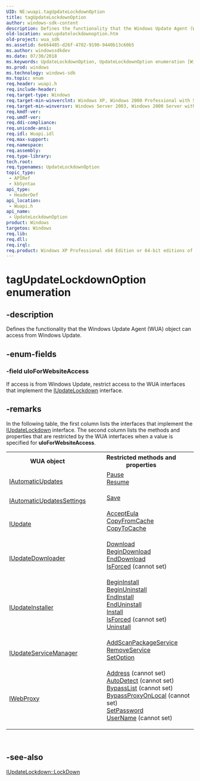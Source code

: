 ```yaml
---
UID: NE:wuapi.tagUpdateLockdownOption
title: tagUpdateLockdownOption
author: windows-sdk-content
description: Defines the functionality that the Windows Update Agent (WUA) object can access from Windows Update.
old-location: wua\updatelockdownoption.htm
old-project: wua_sdk
ms.assetid: 6e664485-d26f-4702-9190-9440b13c60b5
ms.author: windowssdkdev
ms.date: 07/30/2018
ms.keywords: UpdateLockdownOption, UpdateLockdownOption enumeration [Windows Update Agent], tagUpdateLockdownOption, uloForWebsiteAccess, wua.updatelockdownoption, wuapi/UpdateLockdownOption, wuapi/uloForWebsiteAccess
ms.prod: windows
ms.technology: windows-sdk
ms.topic: enum
req.header: wuapi.h
req.include-header: 
req.target-type: Windows
req.target-min-winverclnt: Windows XP, Windows 2000 Professional with SP3 [desktop apps only]
req.target-min-winversvr: Windows Server 2003, Windows 2000 Server with SP3 [desktop apps only]
req.kmdf-ver: 
req.umdf-ver: 
req.ddi-compliance: 
req.unicode-ansi: 
req.idl: Wuapi.idl
req.max-support: 
req.namespace: 
req.assembly: 
req.type-library: 
tech.root: 
req.typenames: UpdateLockdownOption
topic_type:
 - APIRef
 - kbSyntax
api_type:
 - HeaderDef
api_location:
 - Wuapi.h
api_name:
 - UpdateLockdownOption
product: Windows
targetos: Windows
req.lib: 
req.dll: 
req.irql: 
req.product: Windows XP Professional x64 Edition or 64-bit editions of     Windows Server 2003
---
```


# tagUpdateLockdownOption enumeration


## -description


Defines the functionality that the Windows Update Agent (WUA) object can access from Windows Update.


## -enum-fields




### -field uloForWebsiteAccess

If access is from Windows Update, restrict access to the WUA interfaces that implement the <a href="https://msdn.microsoft.com/918a46f5-a1da-4f47-84f1-b715fc97bb8f">IUpdateLockdown</a> interface. 


## -remarks



In the following table, the first column lists the interfaces that  implement the <a href="https://msdn.microsoft.com/918a46f5-a1da-4f47-84f1-b715fc97bb8f">IUpdateLockdown</a> interface. The second column lists the methods and properties that are restricted by the WUA interfaces when a value is specified for <b>uloForWebsiteAccess</b>.

<table>
<tr>
<th>WUA object</th>
<th>Restricted methods and properties</th>
</tr>
<tr>
<td>
<a href="https://msdn.microsoft.com/b5f05e2a-ad60-4d4c-8bdd-1c03df3d508d">IAutomaticUpdates</a>
</td>
<td>
<dl>
<dd>
<a href="https://msdn.microsoft.com/library/windows/hardware/hh451189">Pause</a>
</dd>
<dd>
<a href="https://msdn.microsoft.com/8aabfb89-89e2-450e-bfe6-62a48f93746f">Resume</a>
</dd>
</dl>
</td>
</tr>
<tr>
<td>
<a href="https://msdn.microsoft.com/c4672df5-9e47-45f5-9504-1ebb0bf3c6a6">IAutomaticUpdatesSettings</a>
</td>
<td>
<dl>
<dd>
<a href="https://msdn.microsoft.com/library/windows/hardware/dn926944">Save</a>
</dd>
</dl>
</td>
</tr>
<tr>
<td>
<a href="https://msdn.microsoft.com/d0feee2a-96f6-4c86-aaf8-f49d05616fc9">IUpdate</a>
</td>
<td>
<dl>
<dd>
<a href="https://msdn.microsoft.com/library/windows/hardware/dn915028">AcceptEula</a>
</dd>
<dd>
<a href="https://msdn.microsoft.com/43af8bb9-0e09-4541-bc2e-fd40be64a980">CopyFromCache</a>
</dd>
<dd>
<a href="https://msdn.microsoft.com/a12f850a-df08-4263-bb66-94c45f7d875e">CopyToCache</a>
</dd>
</dl>
</td>
</tr>
<tr>
<td>
<a href="https://msdn.microsoft.com/8f9f3430-fc78-46cb-9dc8-b97e9d35d91c">IUpdateDownloader</a>
</td>
<td>
<dl>
<dd>
<a href="https://msdn.microsoft.com/8b860632-3d10-4791-b4b3-d37aad319a0a">Download</a>
</dd>
<dd>
<a href="https://msdn.microsoft.com/9a953240-3d8e-4876-92a9-cc7efca62780">BeginDownload</a>
</dd>
<dd>
<a href="https://msdn.microsoft.com/b89ec12a-8a51-46e6-9911-2535abc3925b">EndDownload</a>
</dd>
<dd>
<a href="https://msdn.microsoft.com/e1ac3da4-341c-4a4e-920f-b84af03e324e">IsForced</a> (cannot set)</dd>
</dl>
</td>
</tr>
<tr>
<td>
<a href="https://msdn.microsoft.com/7f1c272f-73ef-43ee-b1ac-ef97a4791313">IUpdateInstaller</a>
</td>
<td>
<dl>
<dd>
<a href="https://msdn.microsoft.com/756ad613-bc6b-48fb-a079-c192aa98ccfe">BeginInstall</a>
</dd>
<dd>
<a href="https://msdn.microsoft.com/6ff82120-aa8f-4daf-b9f9-e0129fad0a24">BeginUninstall</a>
</dd>
<dd>
<a href="https://msdn.microsoft.com/7137164c-2b82-48dc-8488-6c8872896a39">EndInstall</a>
</dd>
<dd>
<a href="https://msdn.microsoft.com/a035f566-7ec6-41d5-b5b4-69c2acaa8aae">EndUninstall</a>
</dd>
<dd>
<a href="https://msdn.microsoft.com/009fc238-fcc4-4131-b770-9f0d0946e741">Install</a>
</dd>
<dd>
<a href="https://msdn.microsoft.com/80a30a21-9369-44bb-984a-2fdf2c1810e4">IsForced</a> (cannot set)</dd>
<dd>
<a href="https://msdn.microsoft.com/library/windows/hardware/mt593237">Uninstall</a>
</dd>
</dl>
</td>
</tr>
<tr>
<td>
<a href="https://msdn.microsoft.com/99b451b8-9831-475c-a4b0-7809f78d91b8">IUpdateServiceManager</a>
</td>
<td>
<dl>
<dd>
<a href="https://msdn.microsoft.com/5b0677bb-9f19-4bb4-9942-8ca3da18b29a">AddScanPackageService</a>
</dd>
<dd>
<a href="https://msdn.microsoft.com/fedd0979-1cc1-40c7-93d1-ade2f069ee76">RemoveService</a>
</dd>
<dd>
<a href="https://msdn.microsoft.com/dbf0b70c-5be0-4acc-9c44-bf32f6f752fd">SetOption</a>
</dd>
</dl>
</td>
</tr>
<tr>
<td>
<a href="https://msdn.microsoft.com/acc09635-7370-475f-9c3a-a5faaa8d576a">IWebProxy</a>
</td>
<td>
<dl>
<dd>
<a href="https://msdn.microsoft.com/library/windows/hardware/mt427295">Address</a> (cannot set)</dd>
<dd>
<a href="https://msdn.microsoft.com/cd222133-e44b-453a-9fbf-72f609cb2d4b">AutoDetect</a> (cannot set)</dd>
<dd>
<a href="https://msdn.microsoft.com/a93742d2-73ce-4e7b-a000-592fd588cb1f">BypassList</a> (cannot set)</dd>
<dd>
<a href="https://msdn.microsoft.com/541626ca-0b68-41cd-8f20-5ffd034fc878">BypassProxyOnLocal</a> (cannot set)</dd>
<dd>
<a href="https://msdn.microsoft.com/59b500f1-2015-4f72-9be5-c2f57462dff0">SetPassword</a>
</dd>
<dd>
<a href="https://msdn.microsoft.com/library/windows/hardware/dn997357">UserName</a> (cannot set)</dd>
</dl>
</td>
</tr>
</table>
 




## -see-also




<a href="https://msdn.microsoft.com/3d3be6f8-acdc-4cef-a0bc-6572a5b315d8">IUpdateLockdown::LockDown</a>
 

 

